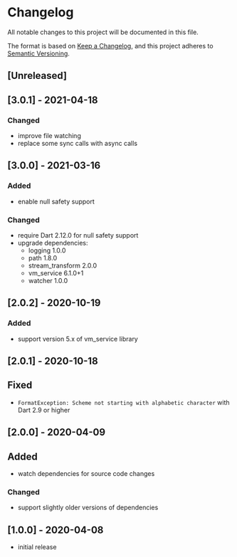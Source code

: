 # Changelog

All notable changes to this project will be documented in this file.

The format is based on [Keep a Changelog](https://keepachangelog.com/en/1.0.0/),
and this project adheres to [Semantic Versioning](https://semver.org/spec/v2.0.0.html).


## [Unreleased]


## [3.0.1] - 2021-04-18

### Changed
- improve file watching
- replace some sync calls with async calls


## [3.0.0] - 2021-03-16

### Added
- enable null safety support

### Changed
- require Dart 2.12.0 for null safety support
- upgrade dependencies:
  - logging 1.0.0
  - path 1.8.0
  - stream_transform 2.0.0
  - vm_service 6.1.0+1
  - watcher 1.0.0


## [2.0.2] - 2020-10-19

### Added
- support version 5.x of vm_service library


## [2.0.1] - 2020-10-18

## Fixed
- `FormatException: Scheme not starting with alphabetic character` with Dart 2.9 or higher


## [2.0.0] - 2020-04-09

## Added
- watch dependencies for source code changes

### Changed
- support slightly older versions of dependencies


## [1.0.0] - 2020-04-08
- initial release
